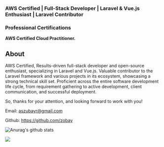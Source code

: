 ### AWS Certified | Full-Stack Developer | Laravel & Vue.js Enthusiast | Laravel Contributor

### Professional Certifications 

**AWS Certified Cloud Practitioner.**

## About
AWS Certified, Results-driven full-stack developer and open-source enthusiast, specializing in Laravel and Vue.js. Valuable contributor to the Laravel framework and various projects in its ecosystem, showcasing a strong technical skill set. 
Proficient across the entire software development life cycle, from requirement gathering to active development, client communication, and successful deployment.

So, thanks for your attention, and looking forward to work with you!

Email: aszubayr@gmail.com

Github: https://github.com/zobay

![Anurag's github stats](https://github-readme-stats.vercel.app/api?username=zobay&count_private=true&show_icons=true&theme=radical)

![](https://komarev.com/ghpvc/?username=zobay&color=brightgreen)
